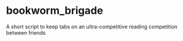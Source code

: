 # bookworm_brigade
 A short script to keep tabs on an ultra-competitive reading competition between friends
